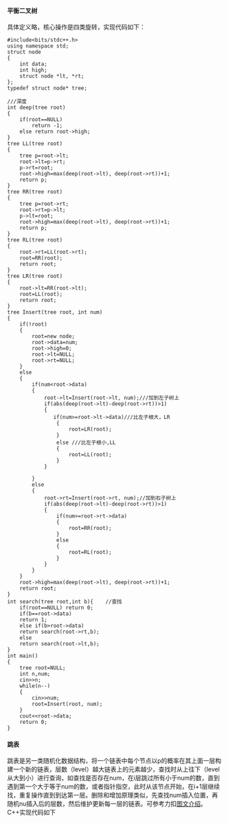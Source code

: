 #### 平衡二叉树
具体定义略，核心操作是四类旋转，实现代码如下：
```
#include<bits/stdc++.h>
using namespace std;
struct node
{
    int data;
    int high;
    struct node *lt, *rt;
};
typedef struct node* tree;

///深度
int deep(tree root)
{
    if(root==NULL)
        return -1;
    else return root->high;
}
tree LL(tree root)
{
    tree p=root->lt;
    root->lt=p->rt;
    p->rt=root;
    root->high=max(deep(root->lt), deep(root->rt))+1;
    return p;
}
tree RR(tree root)
{
    tree p=root->rt;
    root->rt=p->lt;
    p->lt=root;
    root->high=max(deep(root->lt), deep(root->rt))+1;
    return p;
}
tree RL(tree root)
{
    root->rt=LL(root->rt);
    root=RR(root);
    return root;
}
tree LR(tree root)
{
    root->lt=RR(root->lt);
    root=LL(root);
    return root;
}
tree Insert(tree root, int num)
{
    if(!root)
    {
        root=new node;
        root->data=num;
        root->high=0;
        root->lt=NULL;
        root->rt=NULL;
    }
    else
    {
        if(num<root->data)
        {
            root->lt=Insert(root->lt, num);///加到左子树上
            if(abs(deep(root->lt)-deep(root->rt))>1)
            {
               if(num>=root->lt->data)///比左子根大，LR
                {
                    root=LR(root);
                }
                else ///比左子根小,LL
                {
                    root=LL(root);
                }
            }

        }
        else
        {
            root->rt=Insert(root->rt, num);//加到右子树上
            if(abs(deep(root->lt)-deep(root->rt))>1)
            {
                if(num>=root->rt->data)
                {
                    root=RR(root);
                }
                else
                {
                    root=RL(root);
                }
            }
        }
    }
    root->high=max(deep(root->lt), deep(root->rt))+1;
    return root;
}
int search(tree root,int b){	//查找
    if(root==NULL) return 0;
    if(b==root->data)
    return 1;
    else if(b>root->data)
    return search(root->rt,b);
    else
    return search(root->lt,b);
}
int main()
{
    tree root=NULL;
    int n,num;
    cin>>n;
    while(n--)
    {
        cin>>num;
        root=Insert(root, num);
    }
	cout<<root->data;
    return 0;
}
```
#### 跳表
跳表是另一类随机化数据结构，将一个链表中每个节点以p的概率在其上面一层构建一个新的链表，层数（level）越大链表上的元素越少，查找时从上往下（level从大到小）进行查询，如查找是否存在num，在i层跳过所有小于num的数，直到遇到第一个大于等于num的数，或者指针指空，此时从该节点开始，在i+1层继续找，重复操作直到到达第一层。删除和增加原理类似，先查找num插入位置，再随机nu插入后的层数，然后维护更新每一层的链表。可参考力扣[图文介绍](https://leetcode.cn/problems/design-skiplist/solutions/1696545/she-ji-tiao-biao-by-leetcode-solution-e8yh/?envType=daily-question&envId=2025-02-23)。C++实现代码如下
```cpp

```